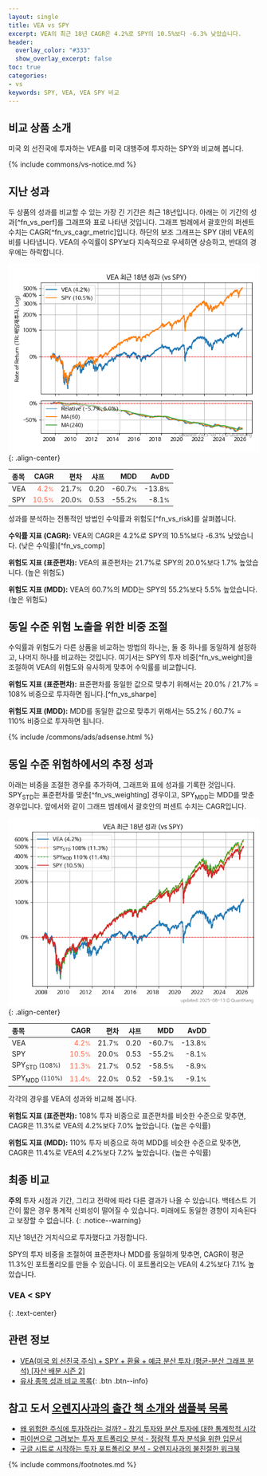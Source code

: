 ```yaml
---
layout: single
title: VEA vs SPY
excerpt: VEA의 최근 18년 CAGR은 4.2%로 SPY의 10.5%보다 -6.3% 낮았습니다.
header:
  overlay_color: "#333"
  show_overlay_excerpt: false
toc: true
categories:
- vs
keywords: SPY, VEA, VEA SPY 비교
---
```


## 비교 상품 소개


미국 외 선진국에 투자하는 VEA를 미국 대행주에 투자하는 SPY와 비교해 봅니다.



{% include commons/vs-notice.md %}

## 지난 성과

두 상품의 성과를 비교할 수 있는 가장 긴 기간은 최근 18년입니다. 아래는 이 기간의 성과[^fn_vs_perf]를 그래프와 표로 나타낸 것입니다.
그래프 범례에서 괄호안의 퍼센트 수치는 CAGR[^fn_vs_cagr_metric]입니다.
하단의 보조 그래프는 SPY 대비 VEA의 비를 나타냅니다.
VEA의 수익률이 SPY보다 지속적으로 우세하면 상승하고, 반대의 경우에는 하락합니다.

![VEA](/vs/images/vea-vs-spy_dual.png){: .align-center}

| **종목** | **CAGR** | **편차** | **샤프** | **MDD** | **AvDD** |
| :------------ | ------: | -----------: | -------: | ------: | -------: |
| VEA | <span style="color: tomato">4.2<small>%</small></span> | 21.7<small>%</small> | 0.20 | -60.7<small>%</small> | -13.8<small>%</small> |
| SPY | <span style="color: tomato">10.5<small>%</small></span> | 20.0<small>%</small> | 0.53 | -55.2<small>%</small> | -8.1<small>%</small> |

<!-- more -->


성과를 분석하는 전통적인 방법인 수익률과 위험도[^fn_vs_risk]를 살펴봅니다.

**수익률 지표 (CAGR):** VEA의 CAGR은 4.2%로 SPY의 10.5%보다 -6.3% 낮았습니다. (낮은 수익률)[^fn_vs_comp]

**위험도 지표 (표준편차):** VEA의 표준편차는 21.7%로 SPY의 20.0%보다 1.7% 높았습니다. (높은 위험도)

**위험도 지표 (MDD):** VEA의 60.7%의 MDD는 SPY의 55.2%보다 5.5% 높았습니다. (높은 위험도)



## 동일 수준 위험 노출을 위한 비중 조절

수익률과 위험도가 다른 상품을 비교하는 방법의 하나는, 둘 중 하나를 동일하게 설정하고, 나머지 하나를 비교하는 것입니다.
여기서는 SPY의 투자 비중[^fn_vs_weight]을 조절하여 VEA의 위험도와 유사하게 맞추어 수익률를 비교합니다.

**위험도 지표 (표준편차):** 표준편차를 동일한 값으로 맞추기 위해서는 20.0% / 21.7% = 108% 비중으로 투자하면 됩니다.[^fn_vs_sharpe]

**위험도 지표 (MDD):** MDD를 동일한 값으로 맞추기 위해서는 55.2% / 60.7% = 110% 비중으로 투자하면 됩니다.


{% include /commons/ads/adsense.html %}



## 동일 수준 위험하에서의 추정 성과

아래는 비중을 조절한 경우를 추가하여, 그래프와 표에 성과를 기록한 것입니다.
SPY<sub>STD</sub>는 표준편차를 맞춘[^fn_vs_weighting] 경우이고, SPY<sub>MDD</sub>는 MDD를 맞춘 경우입니다.
앞에서와 같이 그래프 범례에서 괄호안의 퍼센트 수치는 CAGR입니다.


![VEA](/vs/images/vea-vs-spy.png){: .align-center}



| **종목** | **CAGR** | **편차** | **샤프** | **MDD** | **AvDD** |
| :------------ | ------: | -----------: | -------: | ------: | -------: |
| VEA | <span style="color: tomato">4.2<small>%</small></span> | 21.7<small>%</small> | 0.20 | -60.7<small>%</small> | -13.8<small>%</small> |
| SPY | <span style="color: tomato">10.5<small>%</small></span> | 20.0<small>%</small> | 0.53 | -55.2<small>%</small> | -8.1<small>%</small> |
| SPY<sub>STD</sub> <small>(108%)</small> | <span style="color: tomato">11.3<small>%</small></span> | 21.7<small>%</small> | 0.52 | -58.5<small>%</small> | -8.9<small>%</small> |
| SPY<sub>MDD</sub> <small>(110%)</small> | <span style="color: tomato">11.4<small>%</small></span> | 22.0<small>%</small> | 0.52 | -59.1<small>%</small> | -9.1<small>%</small> |



각각의 경우를 VEA의 성과와 비교해 봅니다.

**위험도 지표 (표준편차):** 108% 투자 비중으로 표준편차를 비슷한 수준으로 맞추면, CAGR은 11.3%로 VEA의 4.2%보다 7.0% 높았습니다. (높은 수익률)

**위험도 지표 (MDD):** 110% 투자 비중으로 하여 MDD를 비슷한 수준으로 맞추면, CAGR은 11.4%로 VEA의 4.2%보다 7.2% 높았습니다. (높은 수익률)




## 최종 비교

**주의** 투자 시점과 기간, 그리고 전략에 따라 다른 결과가 나올 수 있습니다. 백테스트 기간이 짧은 경우 통계적 신뢰성이 떨어질 수 있습니다. 미래에도 동일한 경향이 지속된다고 보장할 수 없습니다.
{: .notice--warning}

지난 18년간 거치식으로 투자했다고 가정합니다.

SPY의 투자 비중을 조절하여 표준편차나 MDD를 동일하게 맞추면, CAGR이 평균 11.3%인 포트폴리오를 만들 수 있습니다.
이 포트폴리오는 VEA의 4.2%보다 7.1% 높았습니다.

### VEA &lt; SPY
{: .text-center}


## 관련 정보

- [VEA(미국 외 선진국 주식) + SPY + 환율 + 예금 분산 투자 (평균-분산 그래프 분석) [자산 배분 시즌 2]](https://m.blog.naver.com/onuri2005/223923621620)
- [유사 종목 성과 비교 목록](/vs/){: .btn .btn--info}


## 참고 도서 [오렌지사과의 출간 책 소개와 샘플북 목록](https://kongdori.tistory.com/691)

- [왜 위험한 주식에 투자하라는 걸까? - 장기 투자와 분산 투자에 대한 통계학적 시각](https://kongdori.tistory.com/421)
- [파이썬으로 그려보는 투자 포트폴리오 분석  - 정량적 투자 분석을 위한 입문서](https://kongdori.tistory.com/643)
- [구글 시트로 시작하는 투자 포트폴리오 분석 - 오렌지사과의 불친절한 워크북](https://kongdori.tistory.com/449)

{% include commons/footnotes.md %}